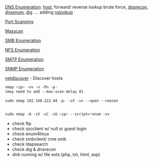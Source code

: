 

[DNS Enumeration](7.1%20-%20DNS%20Enum.md): [host](Cmdline%20Tools.md#host), forward/ reverse lookup brute force, [dnsrecon](dnsrecon.md), [dnsenum](dnsenum.md), [dig](Cmdline%20Tools.md#dig) .... adding [nslookup](Cmdline%20Tools.md#nslookup)  
  
[Port Scanning](7.2%20-%20Port%20Scanning.md)  
  
[Masscan](masscan.md)  
  
[SMB Enumeration](7.3%20-%20SMB%20Enum.html.md)  
  
[NFS Enumeration](7.4%20-%20NFS%20Enum.html.md)

[SMTP Enumeration](7.5%20-%20SMTP%20Enum.md)

[SNMP Enumeration](7.6%20-%20SNMP%20Enum.md)  
  
  
[netdiscover](netdiscover.md) - Discover hosts  
  
  
```bash
nmap <ip> -vv -n -Pn -p-  
(may need to add --max-scan-delay 0)  
  
sudo nmap 192.168.222.44 -p- -sV -vv --open --reason  
  
  
sudo nmap -A -sV -sC -sU <ip> --script=*enum -vv
```
- check ftp  
- check rpcclient w/ null or guest login  
- check enum4linux  
- check smbclient/ cme smb  
- check ldapsearch  
- check dig & dnsrecon  
- dirb running w/ file exts (php, txt, html, asp)